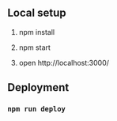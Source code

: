 ## Local setup

1. npm install

2. npm start

3. open http://localhost:3000/


## Deployment

### `npm run deploy`